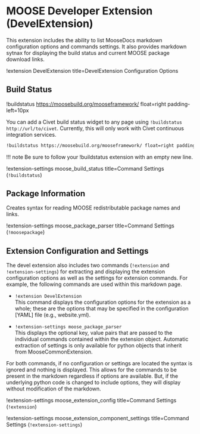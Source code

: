 # MOOSE Developer Extension (DevelExtension)

This extension includes the ability to list MooseDocs markdown configuration options and
commands settings. It also provides markdown sytnax for displaying the build status and
current MOOSE package download links.

!extension DevelExtension title=DevelExtension Configuration Options

## Build Status
!buildstatus https://moosebuild.org/mooseframework/ float=right padding-left=10px

You can add a Civet build status widget to any page using `!buildstatus http://url/to/civet`. Currently, this will only work with Civet continuous integration services.

```markdown
!buildstatus https://moosebuild.org/mooseframework/ float=right padding-left=10px
```
!!! note
    Be sure to follow your !buildstatus extension with an empty new line.

!extension-settings moose_build_status title=Command Settings (`!buildstatus`)


## Package Information
Creates syntax for reading MOOSE redistributable package names and links.

!extension-settings moose_package_parser title=Command Settings (`!moosepackage`)

## Extension Configuration and Settings

The devel extension also includes two commands (`!extension` and `!extension-settings`) for extracting and displaying the extension
configuration options as well as the settings for extension commands. For example, the following
commands are used within this markdown page.

* `!extension DevelExtension` <br>
This command displays the configuration options for the extension as a whole; these are the options
that may be specified in the configuration [YAML] file (e.g., website.yml).

* `!extension-settings moose_package_parser` <br>
This displays the optional key, value pairs that are passed to the individual commands contained
within the extension object. Automatic extraction of settings is only available for python objects
that inherit from MooseCommonExtension.

For both commands, if no configuration or settings are located the syntax is ignored and nothing
is displayed. This allows for the commands to be present in the markdown regardless if options are
available. But, if the underlying python code is changed to include options, they will display without modification
of the markdown.

!extension-settings moose_extension_config title=Command Settings (`!extension`)

!extension-settings moose_extension_component_settings title=Command Settings (`!extension-settings`)
